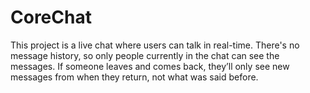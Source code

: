 # CoreChat
This project is a live chat where users can talk in real-time. There's no message history, so only people currently in the chat can see the messages. If someone leaves and comes back, they’ll only see new messages from when they return, not what was said before.
